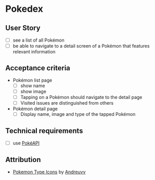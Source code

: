 # Pokedex

## User Story
- [ ] see a list of all Pokémon
- [ ] be able to navigate to a detail screen of a Pokémon that features relevant information

## Acceptance criteria
- Pokémon list page
  - [ ] show name
  - [ ] show image
  - [ ] Tapping on a Pokémon should navigate to the detail page
  - [ ] Visited issues are distinguished from others
- Pokémon detail page
  - [ ] Display name, image and type of the tapped Pokémon

## Technical requirements
- [ ] use [PokéAPI](https://pokeapi.co/)

## Attribution
- [Pokemon Type Icons](https://commons.wikimedia.org/wiki/Category:Pok%C3%A9mon_types_icons) by [Andreuvv](https://commons.wikimedia.org/wiki/User:Andreuvv)